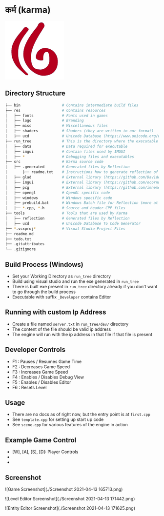 # कर्म (karma)

![Logo](res/logo/karma.png)

## Directory Structure
```bash
├── bin					  # Contains intermediate build files
├── res					  # Contains resources
│   ├── fonts			  # Fonts used in games
│   ├── logo			  # Branding
│   ├── misc			  # Miscellaneous files
│   ├── shaders			  # Shaders (they are written in our format)
│   ├── ucd				  # Unicode Database (https://www.unicode.org/ucd/)
├── run_tree			  # This is the directory where the executable is ran from
│   ├── data			  # Data required for executable
│   ├── imgui			  # Contain files used by IMGUI
│   ├── *				  # Debugging files and executables
├── src					  # Karma source code
│   ├── .generated		  # Generated files by Reflection
│		├── readme.txt	  # Instructions how to generate reflection of code and use it
│   ├── glad			  # External library (https://github.com/Dav1dde/glad)
│   ├── imgui			  # External library (https://github.com/ocornut/imgui)
│   ├── pcg				  # External library (https://github.com/imneme/pcg-c-basic)
│   ├── opengl			  # OpenGL specific code
│   ├── windows			  # Windows specific code
│   ├── prebuild.bat	  # Windows Batch file for Reflection (more at .generated/readme.txt)
│   ├── *.cpp, *.h		  # Source and header CPP files
├── tools				  # Tools that are used by Karma
│   ├── reflection		  # Generated files by Reflection
│   ├── ucd				  # Unicode Database To Code Generator
├── *.vcxproj*			  # Visual Studio Project Files
├── readme.md
├── todo.txt
├── .gitattributes
└── .gitignore
```

## Build Process (Windows)
- Set your Working Directory as `run_tree` directory
- Build using visual studio and run the exe generated in `run_tree`
- There is built exe present in `run_tree` directory already if you don't want to go through the build process
- Executable with suffix `_Developer` contains Editor

## Running with custom Ip Address
- Create a file named `server.txt` in `run_tree/dev/` directory
- The content of the file should be valid ip address
- The engine will run with the ip address in that file if that file is present

## Developer Controls
- F1 : Pauses / Resumes Game Time
- F2 : Decreases Game Speed
- F3 : Increases Game Speed
- F4 : Enables / Disables Debug View
- F5 : Enables / Disables Editor
- F6 : Resets Level

## Usage
- There are no docs as of right now, but the entry point is at `first.cpp`
- See `template.cpp` for setting up start up code
- See `scene.cpp` for various features of the engine in action

## Example Game Control
- [W], [A], [S], [D]: Player Controls
- [Space]: Attack
- [Mouse Movement]: Target

## Screenshot
![Game Screenshot](./Screenshot 2021-04-13 165713.png)

![Level Editor Screenshot](./Screenshot 2021-04-13 171442.png)

![Entity Editor Screenshot](./Screenshot 2021-04-13 171625.png)
